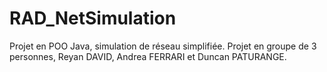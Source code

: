 # RAD_NetSimulation
Projet en POO Java, simulation de réseau simplifiée. Projet en groupe de 3 personnes, Reyan DAVID, Andrea FERRARI et Duncan PATURANGE. 
